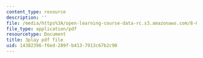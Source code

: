 ```yaml
---
content_type: resource
description: ''
file: /media/https%3A/open-learning-course-data-rc.s3.amazonaws.com/8-04-quantum-physics-i-spring-2013/14382396f6ed289fb4137913c67b2c90_U6fI3brP8V4.pdf
file_type: application/pdf
resourcetype: Document
title: 3play pdf file
uid: 14382396-f6ed-289f-b413-7913c67b2c90
---
```

